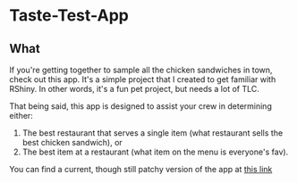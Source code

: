 # Taste-Test-App

## What
 
If you're getting together to sample all the chicken sandwiches in town, check out this app. It's a simple project that I created to get familiar with RShiny. In other words, it's a fun pet project, but needs a lot of TLC.

That being said, this app is designed to assist your crew in determining either:

1. The best restaurant that serves a single item (what restaurant sells the best chicken sandwich), or
2. The best item at a restaurant (what item on the menu is everyone's fav).

You can find a current, though still patchy version of the app at [this link](https://garrettbduncan.shinyapps.io/tastetest_final/)
